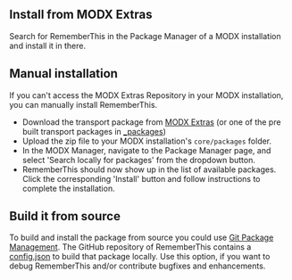 ## Install from MODX Extras

Search for RememberThis in the Package Manager of a MODX installation and
install it in there.

## Manual installation

If you can't access the MODX Extras Repository in your MODX installation, you
can manually install RememberThis.

* Download the transport package from [MODX Extras](https://modx.com/extras/package/rememberthis) (or one of the pre built transport packages in [_packages](https://github.com/Jako/RememberThis/tree/master/_packages))
* Upload the zip file to your MODX installation's `core/packages` folder.
* In the MODX Manager, navigate to the Package Manager page, and select 'Search locally for packages' from the dropdown button.
* RememberThis should now show up in the list of available packages. Click the corresponding 'Install' button and follow instructions to complete the installation.

## Build it from source

To build and install the package from source you could use [Git Package
Management](https://github.com/TheBoxer/Git-Package-Management). The GitHub
repository of RememberThis contains a
[config.json](https://github.com/Jako/RememberThis/blob/master/_build/config.json)
to build that package locally. Use this option, if you want to debug
RememberThis and/or contribute bugfixes and enhancements.
